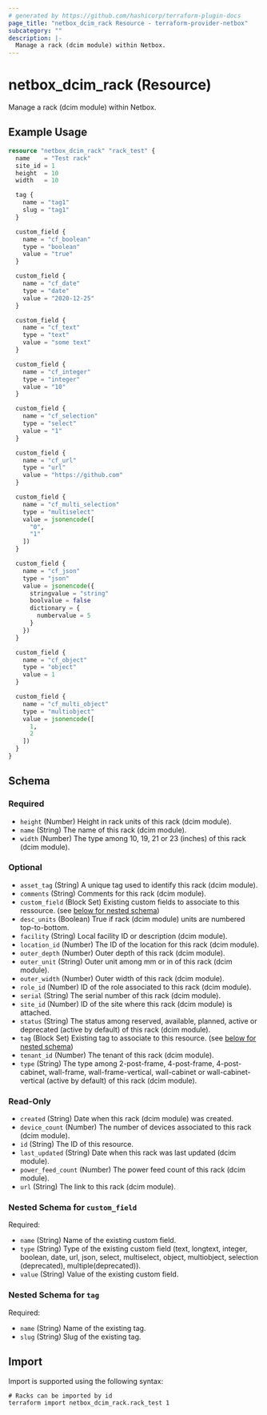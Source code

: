 ```yaml
---
# generated by https://github.com/hashicorp/terraform-plugin-docs
page_title: "netbox_dcim_rack Resource - terraform-provider-netbox"
subcategory: ""
description: |-
  Manage a rack (dcim module) within Netbox.
---
```


# netbox_dcim_rack (Resource)

Manage a rack (dcim module) within Netbox.

## Example Usage

```terraform
resource "netbox_dcim_rack" "rack_test" {
  name    = "Test rack"
  site_id = 1
  height  = 10
  width   = 10

  tag {
    name = "tag1"
    slug = "tag1"
  }

  custom_field {
    name = "cf_boolean"
    type = "boolean"
    value = "true"
  }

  custom_field {
    name = "cf_date"
    type = "date"
    value = "2020-12-25"
  }

  custom_field {
    name = "cf_text"
    type = "text"
    value = "some text"
  }

  custom_field {
    name = "cf_integer"
    type = "integer"
    value = "10"
  }

  custom_field {
    name = "cf_selection"
    type = "select"
    value = "1"
  }

  custom_field {
    name = "cf_url"
    type = "url"
    value = "https://github.com"
  }

  custom_field {
    name = "cf_multi_selection"
    type = "multiselect"
    value = jsonencode([
      "0",
      "1"
    ])
  }

  custom_field {
    name = "cf_json"
    type = "json"
    value = jsonencode({
      stringvalue = "string"
      boolvalue = false
      dictionary = {
        numbervalue = 5
      }
    })
  }

  custom_field {
    name = "cf_object"
    type = "object"
    value = 1
  }

  custom_field {
    name = "cf_multi_object"
    type = "multiobject"
    value = jsonencode([
      1,
      2
    ])
  }
}
```

<!-- schema generated by tfplugindocs -->
## Schema

### Required

- `height` (Number) Height in rack units of this rack (dcim module).
- `name` (String) The name of this rack (dcim module).
- `width` (Number) The type among 10, 19, 21 or 23 (inches) of this rack (dcim module).

### Optional

- `asset_tag` (String) A unique tag used to identify this rack (dcim module).
- `comments` (String) Comments for this rack (dcim module).
- `custom_field` (Block Set) Existing custom fields to associate to this ressource. (see [below for nested schema](#nestedblock--custom_field))
- `desc_units` (Boolean) True if rack (dcim module) units are numbered top-to-bottom.
- `facility` (String) Local facility ID or description (dcim module).
- `location_id` (Number) The ID of the location for this rack (dcim module).
- `outer_depth` (Number) Outer depth of this rack (dcim module).
- `outer_unit` (String) Outer unit among mm or in of this rack (dcim module).
- `outer_width` (Number) Outer width of this rack (dcim module).
- `role_id` (Number) ID of the role associated to this rack (dcim module).
- `serial` (String) The serial number of this rack (dcim module).
- `site_id` (Number) ID of the site where this rack (dcim module) is attached.
- `status` (String) The status among reserved, available, planned, active or deprecated (active by default) of this rack (dcim module).
- `tag` (Block Set) Existing tag to associate to this resource. (see [below for nested schema](#nestedblock--tag))
- `tenant_id` (Number) The tenant of this rack (dcim module).
- `type` (String) The type among 2-post-frame, 4-post-frame, 4-post-cabinet, wall-frame, wall-frame-vertical, wall-cabinet or wall-cabinet-vertical (active by default) of this rack (dcim module).

### Read-Only

- `created` (String) Date when this rack (dcim module) was created.
- `device_count` (Number) The number of devices associated to this rack (dcim module).
- `id` (String) The ID of this resource.
- `last_updated` (String) Date when this rack was last updated (dcim module).
- `power_feed_count` (Number) The power feed count of this rack (dcim module).
- `url` (String) The link to this rack (dcim module).

<a id="nestedblock--custom_field"></a>
### Nested Schema for `custom_field`

Required:

- `name` (String) Name of the existing custom field.
- `type` (String) Type of the existing custom field (text, longtext, integer, boolean, date, url, json, select, multiselect, object, multiobject, selection (deprecated), multiple(deprecated)).
- `value` (String) Value of the existing custom field.


<a id="nestedblock--tag"></a>
### Nested Schema for `tag`

Required:

- `name` (String) Name of the existing tag.
- `slug` (String) Slug of the existing tag.

## Import

Import is supported using the following syntax:

```shell
# Racks can be imported by id
terraform import netbox_dcim_rack.rack_test 1
```
